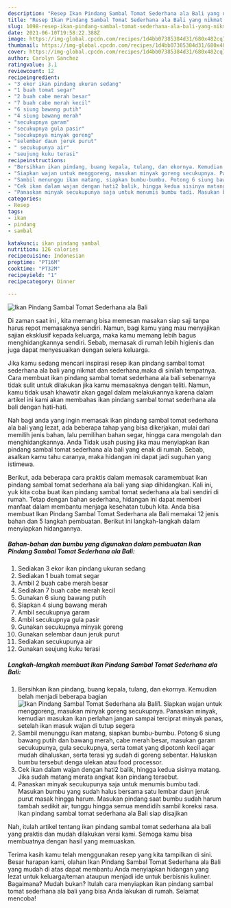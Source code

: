 ```yaml
---
description: "Resep Ikan Pindang Sambal Tomat Sederhana ala Bali yang nikmat dan Mudah Dibuat"
title: "Resep Ikan Pindang Sambal Tomat Sederhana ala Bali yang nikmat dan Mudah Dibuat"
slug: 1098-resep-ikan-pindang-sambal-tomat-sederhana-ala-bali-yang-nikmat-dan-mudah-dibuat
date: 2021-06-10T19:58:22.388Z
image: https://img-global.cpcdn.com/recipes/1d4bb07385384d31/680x482cq70/ikan-pindang-sambal-tomat-sederhana-ala-bali-foto-resep-utama.jpg
thumbnail: https://img-global.cpcdn.com/recipes/1d4bb07385384d31/680x482cq70/ikan-pindang-sambal-tomat-sederhana-ala-bali-foto-resep-utama.jpg
cover: https://img-global.cpcdn.com/recipes/1d4bb07385384d31/680x482cq70/ikan-pindang-sambal-tomat-sederhana-ala-bali-foto-resep-utama.jpg
author: Carolyn Sanchez
ratingvalue: 3.1
reviewcount: 12
recipeingredient:
- "3 ekor ikan pindang ukuran sedang"
- "1 buah tomat segar"
- "2 buah cabe merah besar"
- "7 buah cabe merah kecil"
- "6 siung bawang putih"
- "4 siung bawang merah"
- "secukupnya garam"
- "secukupnya gula pasir"
- "secukupnya minyak goreng"
- "selembar daun jeruk purut"
- " secukupunya air"
- "seujung kuku terasi"
recipeinstructions:
- "Bersihkan ikan pindang, buang kepala, tulang, dan ekornya. Kemudian belah menjadi beberapa bagian"
- "Siapkan wajan untuk menggoreng, masukan minyak goreng secukupnya. Panaskan minyak, kemudian masukan ikan perlahan jangan sampai terciprat minyak panas, setelah ikan masuk wajan di tutup segera"
- "Sambil menunggu ikan matang, siapkan bumbu-bumbu. Potong 6 siung bawang putih dan bawang merah, cabe merah besar, masukan garam secukupunya, gula secukupnya, serta tomat yang dipotonh kecil agar mudah dihaluskan, serta terasi yg sudah di goreng sebentar. Haluskan bumbu tersebut denga ulekan atau food processor."
- "Cek ikan dalam wajan dengan hati2 balik, hingga kedua sisinya matang. Jika sudah matang merata angkat ikan pindang tersebut."
- "Panaskan minyak secukupunya saja untuk menumis bumbu tadi. Masukan bumbu yang sudah halus bersama satu lembar daun jeruk purut masak hingga harum. Masukan pindang saat bumbu sudah harum tambah sedikit air, tunggu hingga semua mendidih sambil koreksi rasa. Ikan pindang sambal tomat sederhana ala Bali siap disajikan"
categories:
- Resep
tags:
- ikan
- pindang
- sambal

katakunci: ikan pindang sambal 
nutrition: 126 calories
recipecuisine: Indonesian
preptime: "PT16M"
cooktime: "PT32M"
recipeyield: "1"
recipecategory: Dinner

---
```



![Ikan Pindang Sambal Tomat Sederhana ala Bali](https://img-global.cpcdn.com/recipes/1d4bb07385384d31/680x482cq70/ikan-pindang-sambal-tomat-sederhana-ala-bali-foto-resep-utama.jpg)

Di zaman  saat ini , kita memang bisa memesan masakan siap saji tanpa harus repot memasaknya sendiri. Namun, bagi kamu yang mau menyajikan sajian eksklusif kepada keluarga, maka kamu memang lebih bagus menghidangkannya sendiri. Sebab, memasak di rumah lebih higienis dan juga dapat menyesuaikan dengan selera keluarga.

Jika kamu sedang mencari inspirasi resep ikan pindang sambal tomat sederhana ala bali yang nikmat dan sederhana,maka di sinilah tempatnya. Cara membuat ikan pindang sambal tomat sederhana ala bali  sebenarnya tidak sulit untuk dilakukan jika kamu memasaknya dengan teliti. Namun, kamu tidak usah khawatir akan gagal dalam melakukannya 
karena dalam artikel ini kami akan membahas ikan pindang sambal tomat sederhana ala bali dengan hati-hati.  



Nah bagi anda yang ingin memasak ikan pindang sambal tomat sederhana ala bali yang lezat, ada beberapa tahap yang bisa dikerjakan, mulai dari memilih jenis bahan, lalu pemilihan bahan segar, hingga cara mengolah dan menghidangkannya. Anda Tidak usah pusing jika mau menyiapkan ikan pindang sambal tomat sederhana ala bali yang enak di rumah. Sebab, asalkan kamu  tahu caranya, maka hidangan ini dapat jadi suguhan yang istimewa.

Berikut, ada beberapa cara praktis  dalam memasak caramembuat ikan pindang sambal tomat sederhana ala bali yang siap dihidangkan. Kali ini, yuk kita coba buat ikan pindang sambal tomat sederhana ala bali sendiri di rumah. Tetap dengan bahan sederhana, hidangan ini dapat memberi manfaat dalam membantu menjaga kesehatan tubuh kita. Anda bisa membuat Ikan Pindang Sambal Tomat Sederhana ala Bali memakai 12 jenis bahan dan 5 langkah pembuatan. Berikut ini langkah-langkah dalam menyiapkan hidangannya.

<!--inarticleads1-->

##### Bahan-bahan dan bumbu yang digunakan dalam pembuatan Ikan Pindang Sambal Tomat Sederhana ala Bali:

1. Sediakan 3 ekor ikan pindang ukuran sedang
1. Sediakan 1 buah tomat segar
1. Ambil 2 buah cabe merah besar
1. Sediakan 7 buah cabe merah kecil
1. Gunakan 6 siung bawang putih
1. Siapkan 4 siung bawang merah
1. Ambil secukupnya garam
1. Ambil secukupnya gula pasir
1. Gunakan secukupnya minyak goreng
1. Gunakan selembar daun jeruk purut
1. Sediakan  secukupunya air
1. Gunakan seujung kuku terasi




<!--inarticleads2-->

##### Langkah-langkah membuat Ikan Pindang Sambal Tomat Sederhana ala Bali:

1. Bersihkan ikan pindang, buang kepala, tulang, dan ekornya. Kemudian belah menjadi beberapa bagian
<img src="https://img-global.cpcdn.com/steps/a132f1b8da517ddc/160x128cq70/ikan-pindang-sambal-tomat-sederhana-ala-bali-langkah-memasak-1-foto.jpg" alt="Ikan Pindang Sambal Tomat Sederhana ala Bali">1. Siapkan wajan untuk menggoreng, masukan minyak goreng secukupnya. Panaskan minyak, kemudian masukan ikan perlahan jangan sampai terciprat minyak panas, setelah ikan masuk wajan di tutup segera
1. Sambil menunggu ikan matang, siapkan bumbu-bumbu. Potong 6 siung bawang putih dan bawang merah, cabe merah besar, masukan garam secukupunya, gula secukupnya, serta tomat yang dipotonh kecil agar mudah dihaluskan, serta terasi yg sudah di goreng sebentar. Haluskan bumbu tersebut denga ulekan atau food processor.
1. Cek ikan dalam wajan dengan hati2 balik, hingga kedua sisinya matang. Jika sudah matang merata angkat ikan pindang tersebut.
1. Panaskan minyak secukupunya saja untuk menumis bumbu tadi. Masukan bumbu yang sudah halus bersama satu lembar daun jeruk purut masak hingga harum. Masukan pindang saat bumbu sudah harum tambah sedikit air, tunggu hingga semua mendidih sambil koreksi rasa. Ikan pindang sambal tomat sederhana ala Bali siap disajikan




Nah, itulah artikel tentang  ikan pindang sambal tomat sederhana ala bali  yang praktis dan mudah dilakukan versi kami. Semoga kamu bisa membuatnya dengan hasil yang memuaskan. 

Terima kasih kamu telah menggunakan resep yang kita tampilkan di sini. Besar harapan kami, olahan  Ikan Pindang Sambal Tomat Sederhana ala Bali yang mudah di atas dapat membantu Anda menyiapkan hidangan yang lezat untuk keluarga/teman ataupun menjadi ide untuk berbisnis kuliner. Bagaimana? Mudah bukan? Itulah cara menyiapkan ikan pindang sambal tomat sederhana ala bali yang bisa Anda lakukan di rumah. Selamat mencoba!

